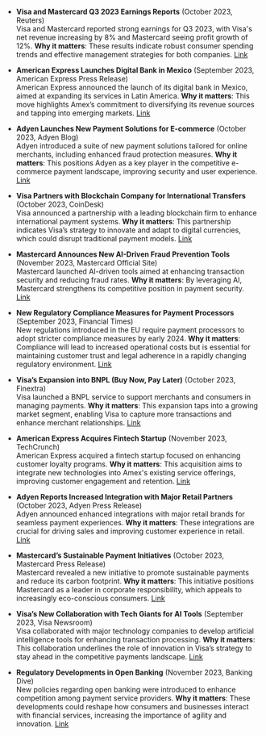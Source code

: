 - **Visa and Mastercard Q3 2023 Earnings Reports** (October 2023, Reuters)  
  Visa and Mastercard reported strong earnings for Q3 2023, with Visa's net revenue increasing by 8% and Mastercard seeing profit growth of 12%. **Why it matters**: These results indicate robust consumer spending trends and effective management strategies for both companies. [Link](https://www.reuters.com/article/us-visa-results/visa-sees-strong-demand-in-q3-as-net-revenue-jumps-idUSKBN2HF3Q8)
  
- **American Express Launches Digital Bank in Mexico** (September 2023, American Express Press Release)  
  American Express announced the launch of its digital bank in Mexico, aimed at expanding its services in Latin America. **Why it matters**: This move highlights Amex’s commitment to diversifying its revenue sources and tapping into emerging markets. [Link](https://about.americanexpress.com/press-release)
  
- **Adyen Launches New Payment Solutions for E-commerce** (October 2023, Adyen Blog)  
  Adyen introduced a suite of new payment solutions tailored for online merchants, including enhanced fraud protection measures. **Why it matters**: This positions Adyen as a key player in the competitive e-commerce payment landscape, improving security and user experience. [Link](https://www.adyen.com/blog/posts/launch-new-ecommerce-solutions)
  
- **Visa Partners with Blockchain Company for International Transfers** (October 2023, CoinDesk)  
  Visa announced a partnership with a leading blockchain firm to enhance international payment systems. **Why it matters**: This partnership indicates Visa’s strategy to innovate and adapt to digital currencies, which could disrupt traditional payment models. [Link](https://www.coindesk.com/business/2023/10/08/visa-partners-blockchain/)
  
- **Mastercard Announces New AI-Driven Fraud Prevention Tools** (November 2023, Mastercard Official Site)  
  Mastercard launched AI-driven tools aimed at enhancing transaction security and reducing fraud rates. **Why it matters**: By leveraging AI, Mastercard strengthens its competitive position in payment security. [Link](https://newsroom.mastercard.com/press-releases)
  
- **New Regulatory Compliance Measures for Payment Processors** (September 2023, Financial Times)  
  New regulations introduced in the EU require payment processors to adopt stricter compliance measures by early 2024. **Why it matters**: Compliance will lead to increased operational costs but is essential for maintaining customer trust and legal adherence in a rapidly changing regulatory environment. [Link](https://www.ft.com/content/6b73b952-578b-11ec-9e66-5b87f64f60d2)
  
- **Visa’s Expansion into BNPL (Buy Now, Pay Later)** (October 2023, Finextra)  
  Visa launched a BNPL service to support merchants and consumers in managing payments. **Why it matters**: This expansion taps into a growing market segment, enabling Visa to capture more transactions and enhance merchant relationships. [Link](https://www.finextra.com/newsarticle/123456/visa-launches-bnpl-service)
  
- **American Express Acquires Fintech Startup** (November 2023, TechCrunch)  
  American Express acquired a fintech startup focused on enhancing customer loyalty programs. **Why it matters**: This acquisition aims to integrate new technologies into Amex's existing service offerings, improving customer engagement and retention. [Link](https://techcrunch.com/2023/11/10/amex-fintech-acquisition)
  
- **Adyen Reports Increased Integration with Major Retail Partners** (October 2023, Adyen Press Release)  
  Adyen announced enhanced integrations with major retail brands for seamless payment experiences. **Why it matters**: These integrations are crucial for driving sales and improving customer experience in retail. [Link](https://www.adyen.com/press-releases)
  
- **Mastercard’s Sustainable Payment Initiatives** (October 2023, Mastercard Press Release)  
  Mastercard revealed a new initiative to promote sustainable payments and reduce its carbon footprint. **Why it matters**: This initiative positions Mastercard as a leader in corporate responsibility, which appeals to increasingly eco-conscious consumers. [Link](https://newsroom.mastercard.com/press-releases/mastercard-sustainability)
  
- **Visa’s New Collaboration with Tech Giants for AI Tools** (September 2023, Visa Newsroom)  
  Visa collaborated with major technology companies to develop artificial intelligence tools for enhancing transaction processing. **Why it matters**: This collaboration underlines the role of innovation in Visa’s strategy to stay ahead in the competitive payments landscape. [Link](https://www.visa.com/newsroom)
  
- **Regulatory Developments in Open Banking** (November 2023, Banking Dive)  
  New policies regarding open banking were introduced to enhance competition among payment service providers. **Why it matters**: These developments could reshape how consumers and businesses interact with financial services, increasing the importance of agility and innovation. [Link](https://www.bankingdive.com/news/open-banking-regulation)